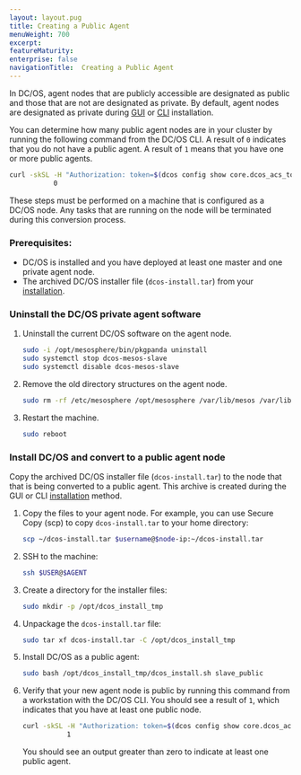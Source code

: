 ```yaml
---
layout: layout.pug
title: Creating a Public Agent
menuWeight: 700
excerpt:
featureMaturity:
enterprise: false
navigationTitle:  Creating a Public Agent
---
```


<!-- This source repo for this topic is https://github.com/dcos/dcos-docs -->


In DC/OS, agent nodes that are publicly accessible are designated as public and those that are not are designated as private. By default, agent nodes are designated as private during [GUI][1] or [CLI][2] installation.

You can determine how many public agent nodes are in your cluster by running the following command from the DC/OS CLI. A result of `0` indicates that you do not have a public agent. A result of `1` means that you have one or more public agents.

```bash
curl -skSL -H "Authorization: token=$(dcos config show core.dcos_acs_token)" $(dcos config show core.dcos_url)/mesos/master/slaves | grep slave_public | wc -l
           0
```

These steps must be performed on a machine that is configured as a DC/OS node. Any tasks that are running on the node will be terminated during this conversion process.

### Prerequisites:

*   DC/OS is installed and you have deployed at least one master and one private agent node.
*   The archived DC/OS installer file (`dcos-install.tar`) from your [installation](/docs/1.7/administration/installing/custom/gui/#backup).     

### Uninstall the DC/OS private agent software

1.  Uninstall the current DC/OS software on the agent node.

    ```bash
    sudo -i /opt/mesosphere/bin/pkgpanda uninstall
    sudo systemctl stop dcos-mesos-slave
    sudo systemctl disable dcos-mesos-slave
    ```

2.  Remove the old directory structures on the agent node.

    ```bash
    sudo rm -rf /etc/mesosphere /opt/mesosphere /var/lib/mesos /var/lib/dcos
    ```

3.  Restart the machine.

    ```bash
    sudo reboot
    ```        

### Install DC/OS and convert to a public agent node
Copy the archived DC/OS installer file (`dcos-install.tar`) to the node that that is being converted to a public agent. This archive is created during the GUI or CLI [installation](/docs/1.7/administration/installing/custom/gui/#backup) method.

1.  Copy the files to your agent node. For example, you can use Secure Copy (scp) to copy `dcos-install.tar` to your home directory:

    ```bash
    scp ~/dcos-install.tar $username@$node-ip:~/dcos-install.tar
    ```

2.  SSH to the machine:

    ```bash
    ssh $USER@$AGENT
    ```

1.  Create a directory for the installer files:

     ```bash
     sudo mkdir -p /opt/dcos_install_tmp
     ```

1.  Unpackage the `dcos-install.tar` file:

    ```bash
    sudo tar xf dcos-install.tar -C /opt/dcos_install_tmp
    ```

3.  Install DC/OS as a public agent:

    ```bash
    sudo bash /opt/dcos_install_tmp/dcos_install.sh slave_public
    ```

4.  Verify that your new agent node is public by running this command from a workstation with the DC/OS CLI. You should see a result of `1`, which indicates that you have at least one public node.

    ```bash
    curl -skSL -H "Authorization: token=$(dcos config show core.dcos_acs_token)" $(dcos config show core.dcos_url)/mesos/master/slaves | grep slave_public | wc -l
               1
    ```

    You should see an output greater than zero to indicate at least one public agent.

 [1]: /docs/1.7/administration/installing/custom/gui/
 [2]: /docs/1.7/administration/installing/custom/cli/
